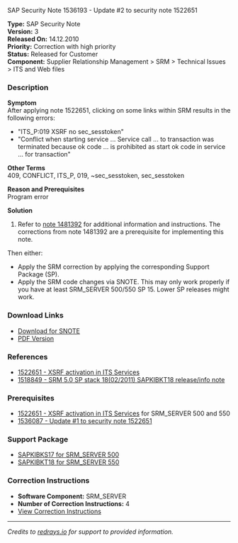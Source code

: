 SAP Security Note 1536193 - Update #2 to security note 1522651

**Type:** SAP Security Note  
**Version:** 3  
**Released On:** 14.12.2010  
**Priority:** Correction with high priority  
**Status:** Released for Customer  
**Component:** Supplier Relationship Management > SRM > Technical Issues > ITS and Web files  

### Description
**Symptom**  
After applying note 1522651, clicking on some links within SRM results in the following errors:
- "ITS_P:019 XSRF no sec_sesstoken"
- "Conflict when starting service ... Service call ... to transaction was terminated because ok code ... is prohibited as start ok code in service ... for transaction"

**Other Terms**  
409, CONFLICT, ITS_P, 019, ~sec_sesstoken, sec_sesstoken

**Reason and Prerequisites**  
Program error

**Solution**  
1. Refer to [note 1481392](https://me.sap.com/notes/1481392) for additional information and instructions. The corrections from note 1481392 are a prerequisite for implementing this note.

Then either:
- Apply the SRM correction by applying the corresponding Support Package (SP).
- Apply the SRM code changes via SNOTE. This may only work properly if you have at least SRM_SERVER 500/550 SP 15. Lower SP releases might work.

### Download Links
- [Download for SNOTE](https://notesdownloads.sap.com/note/0040000009112062017)
- [PDF Version](https://userapps.support.sap.com/sap/support/sfm/notes/print/0001536193?language=en-US&token=9FA3B5BFABD23A92A1AD8F0963A01650)

### References
- [1522651 - XSRF activation in ITS Services](https://me.sap.com/notes/1522651)
- [1518849 - SRM 5.0 SP stack 18(02/2011) SAPKIBKT18 release/info note](https://me.sap.com/notes/1518849)

### Prerequisites
- [1522651 - XSRF activation in ITS Services](https://me.sap.com/notes/1522651) for SRM_SERVER 500 and 550
- [1536087 - Update #1 to security note 1522651](https://me.sap.com/notes/1536087)

### Support Package
- [SAPKIBKS17 for SRM_SERVER 500](https://me.sap.com/supportpackage/SAPKIBKS17)
- [SAPKIBKT18 for SRM_SERVER 550](https://me.sap.com/supportpackage/SAPKIBKT18)

### Correction Instructions
- **Software Component:** SRM_SERVER
- **Number of Correction Instructions:** 4
- [View Correction Instructions](https://me.sap.com/corrins/0001536193/551)

---

*Credits to [redrays.io](https://redrays.io) for support to provided information.*